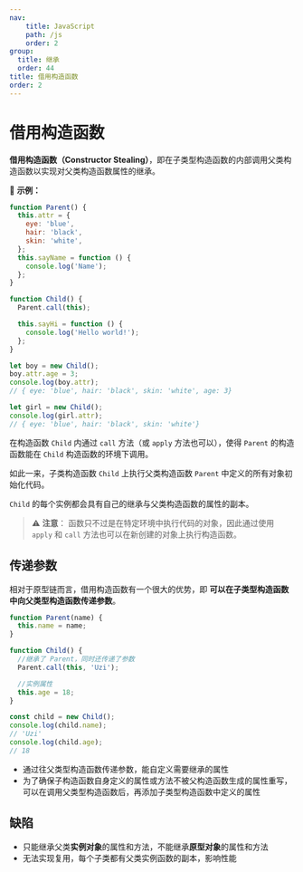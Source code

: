 ```yaml
---
nav:
    title: JavaScript
    path: /js
    order: 2
group:
  title: 继承
  order: 44
title: 借用构造函数
order: 2
---
```


# 借用构造函数

**借用构造函数（Constructor Stealing）**，即在子类型构造函数的内部调用父类构造函数以实现对父类构造函数属性的继承。

🌰 **示例：**

```js
function Parent() {
  this.attr = {
    eye: 'blue',
    hair: 'black',
    skin: 'white',
  };
  this.sayName = function () {
    console.log('Name');
  };
}

function Child() {
  Parent.call(this);

  this.sayHi = function () {
    console.log('Hello world!');
  };
}

let boy = new Child();
boy.attr.age = 3;
console.log(boy.attr);
// { eye: 'blue', hair: 'black', skin: 'white', age: 3}

let girl = new Child();
console.log(girl.attr);
// { eye: 'blue', hair: 'black', skin: 'white'}
```

在构造函数 `Child` 内通过 `call` 方法（或 `apply` 方法也可以），使得 `Parent` 的构造函数能在 `Child` 构造函数的环境下调用。

如此一来，子类构造函数 `Child` 上执行父类构造函数 `Parent` 中定义的所有对象初始化代码。

`Child` 的每个实例都会具有自己的继承与父类构造函数的属性的副本。

> ⚠️ **注意**： 函数只不过是在特定环境中执行代码的对象，因此通过使用 `apply` 和 `call` 方法也可以在新创建的对象上执行构造函数。

## 传递参数

相对于原型链而言，借用构造函数有一个很大的优势，即 **可以在子类型构造函数中向父类型构造函数传递参数**。

```js
function Parent(name) {
  this.name = name;
}

function Child() {
  //继承了 Parent，同时还传递了参数
  Parent.call(this, 'Uzi');

  //实例属性
  this.age = 18;
}

const child = new Child();
console.log(child.name);
// 'Uzi'
console.log(child.age);
// 18
```

- 通过往父类型构造函数传递参数，能自定义需要继承的属性
- 为了确保子构造函数自身定义的属性或方法不被父构造函数生成的属性重写，可以在调用父类型构造函数后，再添加子类型构造函数中定义的属性

## 缺陷

- 只能继承父类**实例对象**的属性和方法，不能继承**原型对象**的属性和方法
- 无法实现复用，每个子类都有父类实例函数的副本，影响性能
